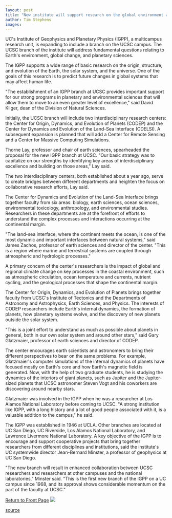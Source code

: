 ```yaml
---
layout: post
title: "New institute will support research on the global environment and planetary sciences"
author: Tim Stephens
images:
---
```


UC's Institute of Geophysics and Planetary Physics (IGPP), a multicampus research unit, is expanding to include a branch on the UCSC campus. The UCSC branch of the institute will address fundamental questions relating to Earth's environment, global change, and planetary sciences.   
  
The IGPP supports a wide range of basic research on the origin, structure, and evolution of the Earth, the solar system, and the universe. One of the goals of this research is to predict future changes in global systems that may affect human life.   
  
"The establishment of an IGPP branch at UCSC provides important support for our strong programs in planetary and environmental sciences that will allow them to move to an even greater level of excellence," said David Kliger, dean of the Division of Natural Sciences.  
  
Initially, the UCSC branch will include two interdisciplinary research centers: the Center for Origin, Dynamics, and Evolution of Planets (CODEP) and the Center for Dynamics and Evolution of the Land-Sea Interface (CDELSI). A subsequent expansion is planned that will add a Center for Remote Sensing and a Center for Massive Computing Simulations.  
  
Thorne Lay, professor and chair of earth sciences, spearheaded the proposal for the new IGPP branch at UCSC. "Our basic strategy was to capitalize on our strengths by identifying key areas of interdisciplinary excellence and building on those areas," Lay said.  
  
The two interdisciplinary centers, both established about a year ago, serve to create bridges between different departments and heighten the focus on collaborative research efforts, Lay said.   
  
The Center for Dynamics and Evolution of the Land-Sea Interface brings together faculty from six areas: biology, earth sciences, ocean sciences, environmental toxicology, anthropology, and environmental studies. Researchers in these departments are at the forefront of efforts to understand the complex processes and interactions occurring at the continental margin.   
  
"The land-sea interface, where the continent meets the ocean, is one of the most dynamic and important interfaces between natural systems," said James Zachos, professor of earth sciences and director of the center. "This is a region where marine and terrestrial systems are coupled through atmospheric and hydrologic processes."  
  
A primary concern of the center's researchers is the impact of global and regional climate change on key processes in the coastal environment, such as atmospheric circulation, ocean temperature and currents, nutrient cycling, and the geological processes that shape the continental margin.   
  
The Center for Origin, Dynamics, and Evolution of Planets brings together faculty from UCSC's Institute of Tectonics and the Departments of Astronomy and Astrophysics, Earth Sciences, and Physics. The interests of CODEP researchers include Earth's internal dynamics, the formation of planets, how planetary systems evolve, and the discovery of new planets outside the solar system.  
  
"This is a joint effort to understand as much as possible about planets in general, both in our own solar system and around other stars," said Gary Glatzmaier, professor of earth sciences and director of CODEP.  
  
The center encourages earth scientists and astronomers to bring their different perspectives to bear on the same problems. For example, Glatzmaier's computer simulations of the internal dynamics of planets have focused mostly on Earth's core and how Earth's magnetic field is generated. Now, with the help of two graduate students, he is studying the dynamics of the interiors of giant planets, such as Jupiter and the Jupiter-sized planets that UCSC astronomer Steven Vogt and his coworkers are discovering around nearby stars.  
  
Glatzmaier was involved in the IGPP when he was a researcher at Los Alamos National Laboratory before coming to UCSC. "A strong institution like IGPP, with a long history and a lot of good people associated with it, is a valuable addition to the campus," he said.  
  
The IGPP was established in 1946 at UCLA. Other branches are located at UC San Diego, UC Riverside, Los Alamos National Laboratory, and Lawrence Livermore National Laboratory. A key objective of the IGPP is to encourage and support cooperative projects that bring together researchers from different disciplines and institutions, said the institute's UC systemwide director Jean-Bernard Minster, a professor of geophysics at UC San Diego.  
  
"The new branch will result in enhanced collaboration between UCSC researchers and researchers at other campuses and the national laboratories," Minster said. "This is the first new branch of the IGPP on a UC campus since 1968, and its approval shows considerable momentum on the part of the faculty at UCSC."

[Return to Front Page][1] ![ ][2]

[1]: ../../index.html
[2]: ../../images/trans.gif

[source](http://www1.ucsc.edu/currents/99-00/01-10/igpp.html "Permalink to igpp")
